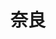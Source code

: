 ---
title: 奈良
description: 奈良
kana: なら
pronunciation: nara
tone: 平板型
type: 名词
pubDate: 2024-07-02 00:00:06
---